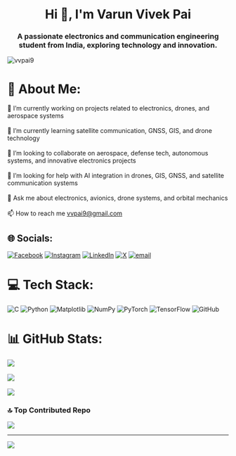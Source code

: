<h1 align="center">Hi 👋, I'm Varun Vivek Pai</h1>
<h3 align="center">A passionate electronics and communication engineering student from India, exploring technology and innovation.</h3>

<p align="left">
  <img src="https://komarev.com/ghpvc/?username=vvpai9&label=Profile%20views&color=0e75b6&style=flat" alt="vvpai9" />
</p>

# 💫 About Me:
🔭 I’m currently working on projects related to electronics, drones, and aerospace systems<br><br>🌱 I’m currently learning satellite communication, GNSS, GIS, and drone technology<br><br>👯 I’m looking to collaborate on aerospace, defense tech, autonomous systems, and innovative electronics projects<br><br>🤝 I’m looking for help with AI integration in drones, GIS, GNSS, and satellite communication systems<br><br>💬 Ask me about electronics, avionics, drone systems, and orbital mechanics<br><br>📫 How to reach me vvpai9@gmail.com


## 🌐 Socials:
[![Facebook](https://img.shields.io/badge/Facebook-%231877F2.svg?logo=Facebook&logoColor=white)](https://facebook.com/vvpai9) [![Instagram](https://img.shields.io/badge/Instagram-%23E4405F.svg?logo=Instagram&logoColor=white)](https://instagram.com/vvpai9) [![LinkedIn](https://img.shields.io/badge/LinkedIn-%230077B5.svg?logo=linkedin&logoColor=white)](https://linkedin.com/in/vvpai9) [![X](https://img.shields.io/badge/X-black.svg?logo=X&logoColor=white)](https://x.com/vvpai9) [![email](https://img.shields.io/badge/Email-D14836?logo=gmail&logoColor=white)](mailto:vvpai9@gmail.com) 

# 💻 Tech Stack:
![C](https://img.shields.io/badge/c-%2300599C.svg?style=for-the-badge&logo=c&logoColor=white) ![Python](https://img.shields.io/badge/python-3670A0?style=for-the-badge&logo=python&logoColor=ffdd54) ![Matplotlib](https://img.shields.io/badge/Matplotlib-%23ffffff.svg?style=for-the-badge&logo=Matplotlib&logoColor=black) ![NumPy](https://img.shields.io/badge/numpy-%23013243.svg?style=for-the-badge&logo=numpy&logoColor=white) ![PyTorch](https://img.shields.io/badge/PyTorch-%23EE4C2C.svg?style=for-the-badge&logo=PyTorch&logoColor=white) ![TensorFlow](https://img.shields.io/badge/TensorFlow-%23FF6F00.svg?style=for-the-badge&logo=TensorFlow&logoColor=white) ![GitHub](https://img.shields.io/badge/github-%23121011.svg?style=for-the-badge&logo=github&logoColor=white)
# 📊 GitHub Stats:
![](https://github-readme-stats.vercel.app/api?username=vvpai9&theme=blue_navy&hide_border=false&include_all_commits=true&count_private=false)<br/> <br/>
![](https://nirzak-streak-stats.vercel.app/?user=vvpai9&theme=blue_navy&hide_border=false)<br/> <br/>
![](https://github-readme-stats.vercel.app/api/top-langs/?username=vvpai9&theme=blue_navy&hide_border=false&include_all_commits=true&count_private=false&layout=compact)

### 🔝 Top Contributed Repo
![](https://github-contributor-stats.vercel.app/api?username=vvpai9&limit=5&theme=dark&combine_all_yearly_contributions=true)

---
[![](https://visitcount.itsvg.in/api?id=vvpai9&icon=0&color=1)](https://visitcount.itsvg.in)

<!-- Proudly created with GPRM ( https://gprm.itsvg.in ) -->
